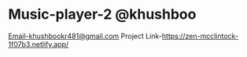 # Music-player-2 @khushboo
Email-khushbookr481@gmail.com
 Project Link-https://zen-mcclintock-1f07b3.netlify.app/
